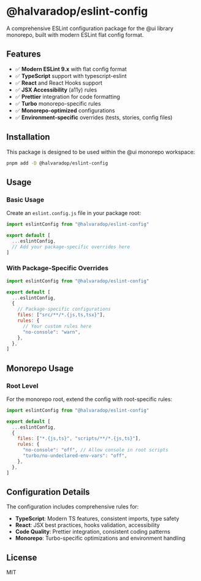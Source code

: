 # @halvaradop/eslint-config

A comprehensive ESLint configuration package for the @ui library monorepo, built with modern ESLint flat config format.

## Features

- ✅ **Modern ESLint 9.x** with flat config format
- ✅ **TypeScript** support with typescript-eslint
- ✅ **React** and React Hooks support
- ✅ **JSX Accessibility** (a11y) rules
- ✅ **Prettier** integration for code formatting
- ✅ **Turbo** monorepo-specific rules
- ✅ **Monorepo-optimized** configurations
- ✅ **Environment-specific** overrides (tests, stories, config files)

## Installation

This package is designed to be used within the @ui monorepo workspace:

```bash
pnpm add -D @halvaradop/eslint-config
```

## Usage

### Basic Usage

Create an `eslint.config.js` file in your package root:

```javascript
import eslintConfig from "@halvaradop/eslint-config"

export default [
  ...eslintConfig,
  // Add your package-specific overrides here
]
```

### With Package-Specific Overrides

```javascript
import eslintConfig from "@halvaradop/eslint-config"

export default [
  ...eslintConfig,
  {
    // Package-specific configurations
    files: ["src/**/*.{js,ts,tsx}"],
    rules: {
      // Your custom rules here
      "no-console": "warn",
    },
  },
]
```

## Monorepo Usage

### Root Level

For the monorepo root, extend the config with root-specific rules:

```javascript
import eslintConfig from "@halvaradop/eslint-config"

export default [
  ...eslintConfig,
  {
    files: ["*.{js,ts}", "scripts/**/*.{js,ts}"],
    rules: {
      "no-console": "off", // Allow console in root scripts
      "turbo/no-undeclared-env-vars": "off",
    },
  },
]
```

## Configuration Details

The configuration includes comprehensive rules for:

- **TypeScript**: Modern TS features, consistent imports, type safety
- **React**: JSX best practices, hooks validation, accessibility
- **Code Quality**: Prettier integration, consistent coding patterns
- **Monorepo**: Turbo-specific optimizations and environment handling

## License

MIT
